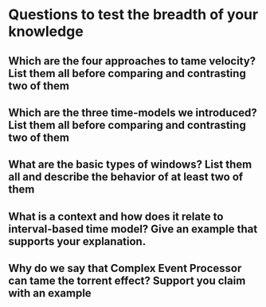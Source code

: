 # Questions to test the breadth of your knowledge
## Which are the four approaches to tame velocity? List them all before comparing and contrasting two of them


## Which are the three time-models we introduced? List them all before comparing and contrasting two of them


## What are the basic types of windows? List them all and describe the behavior of at least two of them
## What is a context and how does it relate to interval-based time model? Give an example that supports your explanation.


## Why do we say that Complex Event Processor can tame the torrent effect? Support you claim with an example

